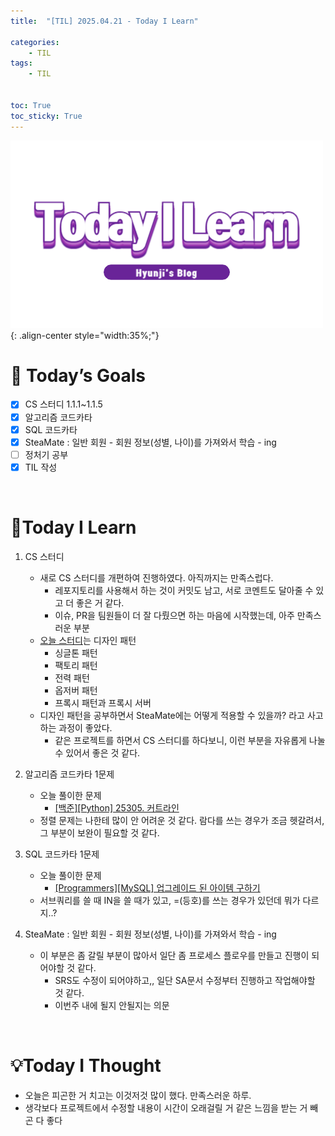 ```yaml
---
title:  "[TIL] 2025.04.21 - Today I Learn" 

categories: 
    - TIL
tags: 
    - TIL


toc: True
toc_sticky: True
---
```


![TIL](/assets/images/TIL3.png){: .align-center style="width:35%;"}

# 🎯 Today’s Goals
- [x]  CS 스터디 1.1.1~1.1.5
- [x]  알고리즘 코드카타
- [x]  SQL 코드카타
- [x]  SteaMate : 일반 회원 - 회원 정보(성별, 나이)를 가져와서 학습 - ing
- [ ]  정처기 공부
- [x]  TIL 작성

<br>

# 👀Today I Learn

1. CS 스터디

   - 새로 CS 스터디를 개편하여 진행하였다. 아직까지는 만족스럽다.
     - 레포지토리를 사용해서 하는 것이 커밋도 남고, 서로 코멘트도 달아줄 수 있고 더 좋은 거 같다.
     - 이슈, PR을 팀원들이 더 잘 다뤘으면 하는 마음에 시작했는데, 아주 만족스러운 부분
   - [오늘 스터디](https://github.com/Patch-2-0/CS_Study/issues/3)는 디자인 패턴
     - 싱글톤 패턴
     - 팩토리 패턴
     - 전력 패턴
     - 옵저버 패턴
     - 프록시 패턴과 프록시 서버
   - 디자인 패턴을 공부하면서 SteaMate에는 어떻게 적용할 수 있을까? 라고 사고하는 과정이 좋았다.
     - 같은 프로젝트를 하면서 CS 스터디를 하다보니, 이런 부분을 자유롭게 나눌 수 있어서 좋은 것 같다.

2. 알고리즘 코드카타 1문제

   - 오늘 풀이한 문제
     - [[백준][Python] 25305. 커트라인](https://hzi09.github.io/python_boj/python_25305/)
   - 정렬 문제는 나한테 많이 안 어려운 것 같다. 람다를 쓰는 경우가 조금 헷갈려서, 그 부분이 보완이 필요할 것 같다.

3. SQL 코드카타 1문제

   - 오늘 풀이한 문제
     - [[Programmers][MySQL] 업그레이드 된 아이템 구하기](https://hzi09.github.io/mysql_programmers/pg_sql_273711/)
   - 서브쿼리를 쓸 때 IN을 쓸 때가 있고, =(등호)를 쓰는 경우가 있던데 뭐가 다르지..?

4. SteaMate : 일반 회원 - 회원 정보(성별, 나이)를 가져와서 학습 - ing

   - 이 부분은 좀 갈릴 부분이 많아서 일단 좀 프로세스 플로우를 만들고 진행이 되어야할 것 같다.
     - SRS도 수정이 되어야하고,, 일단 SA문서 수정부터 진행하고 작업해야할 것 같다.
     - 이번주 내에 될지 안될지는 의문


<br>

# 💡Today I Thought

- 오늘은 피곤한 거 치고는 이것저것 많이 했다. 만족스러운 하루.
- 생각보다 프로젝트에서 수정할 내용이 시간이 오래걸릴 거 같은 느낌을 받는 거 빼곤 다 좋다